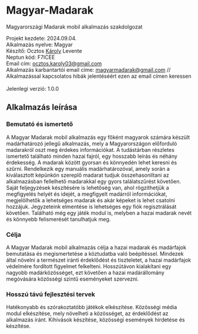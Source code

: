 # Magyar-Madarak
Magyarországi Madarak mobil alkalmazás szakdolgozat

Projekt kezdete: 2024.09.04.<br>
Alkalmazás nyelve: Magyar <br>
Készítő: Ocztos <ins>Károly</ins> Levente<br>
Neptun kód: F7ICEE<br>
Email cím: ocztos.karoly03@gmail.com<br>
Alkalmazás karbantartói email címe: magyarmadarak@gmail.com // Alkalmazással kapcsolatos hibák jelentéséért ezen az email címen keressen<br><br>
Jelenlegi verzió: 1.0.0


## Alkalmazás leírása

### Bemutató és ismertető 
A Magyar Madarak mobil alkalmazás egy főként magyarok számára készült madárhatározó jellegű alkalmazás, mely a Magyarországon előforduló madarakról oszt meg érdekes információkat. A tudástárban részletes ismertető található minden hazai fajról, egy hosszabb leírás és néhány érdekesség. A madarak között gyorsan és könnyedén lehet keresni és szűrni. Rendelkezik egy manuális madárhatározóval, amely során a kiválasztott képünkön szereplő madarat tudjuk összehasonlítani az alkalmazásban fellelhető madarakkal egy gyors találatszűrést követően. Saját feljegyzések készítésére is lehetőség van, ahol rögzíthetjük a megfigyelés helyét és idejét, a megfigyelt madárról információkat, megjelölhetők a lehetséges madarak és akár képeket is lehet csatolni hozzájuk. Jegyzeteink elmentése is lehetséges egy fiók regisztrálását követően. Található még egy játék modul is, melyben a hazai madarak nevét és könnyebb felismerését tanulhatjuk meg. 

### Célja
A Magyar Madarak mobil alkalmazás célja a hazai madarak és madárfajok bemutatása és megismertetése a köztudatba való beépítéssel. Mindezek által növelni a természet iránti érdeklődést és tiszteletet, a hazai madárfajok védelmére fordított figyelmet felkelteni. Hosszútávon kialakítani egy nagyobb madárközösséget, ezt követően a hazai madárállomány megóvására közösségi szintű eseményeket szervezni.

### Hosszú távú fejlesztési tervek
Hatékonyabb és szórakoztatóbb játékok elkészítése. 
Közösségi média modul elkészítése, mely növelheti a közösséget, az érdeklődést az alkalmazás iránt. 
Kihívások készítése, közösségi események hirdetése és készítése. 


